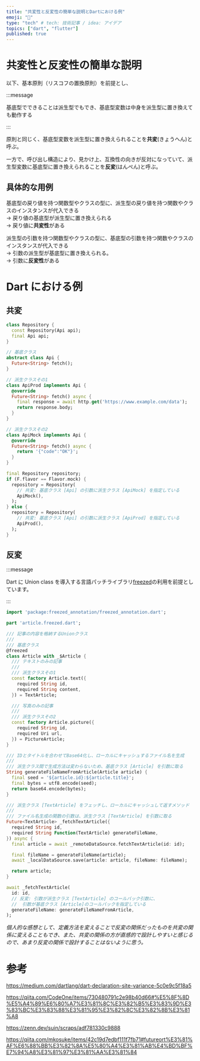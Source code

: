 ```yaml
---
title: "共変性と反変性の簡単な説明とDartにおける例"
emoji: "🎃"
type: "tech" # tech: 技術記事 / idea: アイデア
topics: ["dart", "flutter"]
published: true
---
```


# 共変性と反変性の簡単な説明

以下、基本原則（リスコフの置換原則）を前提とし、

:::message

基底型でできることは派生型でもでき、基底型変数は中身を派生型に置き換えても動作する

:::

原則と同じく、基底型変数を派生型に置き換えられることを**共変**(きょうへん)と呼ぶ。

一方で、呼び出し構造により、見かけ上、互換性の向きが反対になっていて、派生型変数に基底型に置き換えられることを**反変**(はんぺん)と呼ぶ。

## 具体的な用例

基底型の戻り値を持つ関数型やクラスの型に、派生型の戻り値を持つ関数やクラスのインスタンスが代入できる  
→ 戻り値の基底型が派生型に置き換えられる  
→ 戻り値に**共変性**がある

派生型の引数を持つ関数型やクラスの型に、基底型の引数を持つ関数やクラスのインスタンスが代入できる  
→ 引数の派生型が基底型に置き換えられる。  
→ 引数に**反変性**がある

# Dart における例

## 共変

```dart:repository.dart
class Repository {
  const Repository(Api api);
  final Api api;
}
```

```dart:api.dart
// 基底クラス
abstract class Api {
  Future<String> fetch();
}

// 派生クラスその1
class ApiProd implements Api {
  @override
  Future<String> fetch() async {
    final response = await http.get('https://www.example.com/data');
    return response.body;
  }
}

// 派生クラスその2
class ApiMock implements Api {
  @override
  Future<String> fetch() async {
    return '{"code":"OK"}';
  }
}
```

```dart:main.dart
final Repository repository;
if (F.flavor == Flavor.mock) {
  repository = Repository(
    // 共変: 基底クラス [Api] の引数に派生クラス [ApiMock] を指定している
    ApiMock(),
  );
} else {
  repository = Repository(
    // 共変: 基底クラス [Api] の引数に派生クラス [ApiProd] を指定している
    ApiProd(),
  );
}
```

## 反変

:::message

Dart に Union class を導入する言語パッチライブラリ[freezed](https://pub.dev/packages/freezed)の利用を前提としています。

:::

```dart:article.dart
import 'package:freezed_annotation/freezed_annotation.dart';

part 'article.freezed.dart';

/// 記事の内容を格納するUnionクラス
///
/// 基底クラス
@freezed
class Article with _$Article {
  /// テキストのみの記事
  ///
  /// 派生クラスその1
  const factory Article.text({
    required String id,
    required String content,
  }) = TextArticle;

  /// 写真のみの記事
  ///
  /// 派生クラスその2
  const factory Article.picture({
    required String id,
    required Uri url,
  }) = PictureArticle;
}

/// IDとタイトルを合わせてBase64化し、ローカルにキャッシュするファイル名を生成
///
/// 派生クラス間で生成方法は変わらないため、基底クラス [Article] を引数に取る
String generateFileNameFromArticle(Article article) {
  final seed = '${article.id}:${article.title}';
  final bytes = utf8.encode(seed);
  return base64.encode(bytes);
}
```

```dart:main.dart
/// 派生クラス [TextArticle] をフェッチし、ローカルにキャッシュして返すメソッド
///
/// ファイル名生成の関数の引数は、派生クラス [TextArticle] を引数に取る
Future<TextArticle> _fetchTextArticle({
  required String id,
  required String Function(TextArticle) generateFileName,
}) async {
  final article = await _remoteDataSource.fetchTextArticle(id: id);

  final fileName = generateFileName(article);
  await _localDataSource.save(article: article, fileName: fileName);

  return article;
}

await _fetchTextArticle(
  id: id,
  // 反変: 引数が派生クラス [TextArticle] のコールバック引数に、
  //  引数が基底クラス [Article]のコールバックを指定している
  generateFileName: generateFileNameFromArticle,
);
```

_個人的な感想として、定義方法を変えることで反変の関係だったものを共変の関係に変えることもでき、また、共変の関係の方が直感的で設計しやすいと感じるので、あまり反変の関係で設計することはないように思う。_

# 参考

https://medium.com/dartlang/dart-declaration-site-variance-5c0e9c5f18a5

https://qiita.com/CodeOne/items/730480791c2e98b40d66#%E5%8F%8D%E5%A4%89%E6%80%A7%E3%81%8C%E3%82%B5%E3%83%9D%E3%83%BC%E3%83%88%E3%81%95%E3%82%8C%E3%82%8B%E3%81%A8

https://zenn.dev/suin/scraps/adf781330c9888

https://qiita.com/mkosuke/items/42c19d7edbf111f7fb71#futureort%E3%81%AF%E6%88%BB%E3%82%8A%E5%80%A4%E3%81%AB%E4%BD%BF%E7%94%A8%E3%81%97%E3%81%AA%E3%81%84
